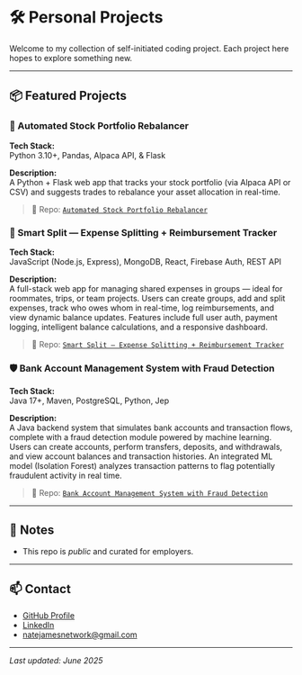# 🛠️ Personal Projects

Welcome to my collection of self-initiated coding project. Each project here hopes to explore something new.

---

## 📦 Featured Projects

### 🧾 Automated Stock Portfolio Rebalancer
**Tech Stack:**                         
Python 3.10+, Pandas, Alpaca API, & Flask

**Description:**  
A Python + Flask web app that tracks your stock portfolio (via Alpaca API or CSV) and suggests trades to rebalance your asset allocation in real-time.

> 🔗 Repo: [`Automated Stock Portfolio Rebalancer`](https://github.com/natejamesgithub/automated-portfolio-rebalancer)


### 💸 Smart Split — Expense Splitting + Reimbursement Tracker
**Tech Stack:**  
JavaScript (Node.js, Express), MongoDB, React, Firebase Auth, REST API

**Description:**  
A full-stack web app for managing shared expenses in groups — ideal for roommates, trips, or team projects. Users can create groups, add and split expenses, track who owes whom in real-time, log reimbursements, and view dynamic balance updates. Features include full user auth, payment logging, intelligent balance calculations, and a responsive dashboard. 

> 🔗 Repo: [`Smart Split — Expense Splitting + Reimbursement Tracker`](https://github.com/natejamesgithub/smart-split)

### 🛡️ Bank Account Management System with Fraud Detection
**Tech Stack:**  
Java 17+, Maven, PostgreSQL, Python, Jep

**Description:**  
A Java backend system that simulates bank accounts and transaction flows, complete with a fraud detection module powered by machine learning. Users can create accounts, perform transfers, deposits, and withdrawals, and view account balances and transaction histories. An integrated ML model (Isolation Forest) analyzes transaction patterns to flag potentially fraudulent activity in real time.

> 🔗 Repo: [`Bank Account Management System with Fraud Detection`](https://github.com/natejamesgithub/bank-account-management)

---

## 📌 Notes

- This repo is *public* and curated for employers.

---

## 📫 Contact

- [GitHub Profile](https://github.com/natejamesgithub)  
- [LinkedIn](www.linkedin.com/in/natejames2027)  
- natejamesnetwork@gmail.com

---

*Last updated: June 2025*
